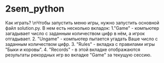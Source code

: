 # 2sem_python
Как играть?
\nЧтобы запустить меню игры, нужно запустить основной файл solution.py.
В нем есть несколько вкладок:
1."Game" - компьютер загадывает число с заданным количеством цифр в нём, а игрок отгадывает.
2. "Ungame" - компьютер пытается угадать Ваше число с заданным количеством цифр.
3. "Rules" - вкладка с правилами игры "Быки и коровы".
4. "Records" - в этой вкладке отображаются результаты рекордных игр во вкладке "Game" за текущую сессию.  
